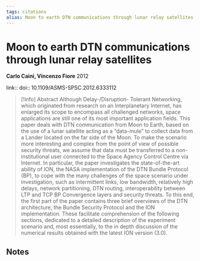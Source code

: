 ```yaml
---
tags: citations
alias: Moon to earth DTN communications through lunar relay satellites
---
```

# Moon to earth DTN communications through lunar relay satellites

**Carlo Caini, Vincenzo Fiore**
2012

link:: 
doi:: 10.1109/ASMS-SPSC.2012.6333112

> [!info] Abstract
> Although Delay-/Disruption- Tolerant Networking, which originated from research on an Interplanetary Internet, has enlarged its scope to encompass all challenged networks, space applications are still one of its most important application fields. This paper deals with DTN communication from Moon to Earth, based on the use of a lunar satellite acting as a “data-mule” to collect data from a Lander located on the far side of the Moon. To make the scenario more interesting and complex from the point of view of possible security threats, we assume that data must be transferred to a non-institutional user connected to the Space Agency Control Centre via Internet. In particular, the paper investigates the state-of-the-art ability of ION, the NASA implementation of the DTN Bundle Protocol (BP), to cope with the many challenges of the space scenario under investigation, such as intermittent links, low bandwidth, relatively high delays, network partitioning, DTN routing, interoperability between LTP and TCP BP Convergence layers and security threats. To this end, the first part of the paper contains three brief overviews of the DTN architecture, the Bundle Security Protocol and the ION implementation. These facilitate comprehension of the following sections, dedicated to a detailed description of the experiment scenario and, most essentially, to the in depth discussion of the numerical results obtained with the latest ION version (3.0).



## Notes

